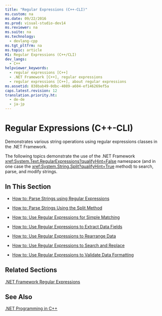 ```yaml
---
title: "Regular Expressions (C++-CLI)"
ms.custom: na
ms.date: 09/22/2016
ms.prod: visual-studio-dev14
ms.reviewer: na
ms.suite: na
ms.technology: 
  - devlang-cpp
ms.tgt_pltfrm: na
ms.topic: article
H1: Regular Expressions (C++/CLI)
dev_langs: 
  - C++
helpviewer_keywords: 
  - regular expressions [C++]
  - .NET Framework [C++], regular expressions
  - regular expressions [C++], about regular expressions
ms.assetid: 838bab49-0dbc-4089-a604-ef146269ef5a
caps.latest.revision: 12
translation.priority.ht: 
  - de-de
  - ja-jp
---
```

# Regular Expressions (C++-CLI)
Demonstrates various string operations using regular expressions classes in the .NET Framework.  
  
 The following topics demonstrate the use of the .NET Framework <xref:System.Text.RegularExpressions?qualifyHint=False> namespace (and in one case the <xref:System.String.Split?qualifyHint=True> method) to search, parse, and modify strings.  
  
## In This Section  
  
-   [How to: Parse Strings using Regular Expressions](../vs140/how-to--parse-strings-using-regular-expressions--c---cli-.md)  
  
-   [How to: Parse Strings Using the Split Method](../vs140/how-to--parse-strings-using-the-split-method--c---cli-.md)  
  
-   [How to: Use Regular Expressions for Simple Matching](../vs140/how-to--use-regular-expressions-for-simple-matching--c---cli-.md)  
  
-   [How to: Use Regular Expressions to Extract Data Fields](../vs140/how-to--use-regular-expressions-to-extract-data-fields--c---cli-.md)  
  
-   [How to: Use Regular Expressions to Rearrange Data](../vs140/how-to--use-regular-expressions-to-rearrange-data--c---cli-.md)  
  
-   [How to: Use Regular Expressions to Search and Replace](../vs140/how-to--use-regular-expressions-to-search-and-replace--c---cli-.md)  
  
-   [How to: Use Regular Expressions to Validate Data Formatting](../vs140/how-to--use-regular-expressions-to-validate-data-formatting--c---cli-.md)  
  
## Related Sections  
 [.NET Framework Regular Expressions](assetId:///521b3f6d-f869-42e1-93e5-158c54a6895d)  
  
## See Also  
 [.NET Programming in C++](../vs140/.net-programming-with-c---cli--visual-c---.md)